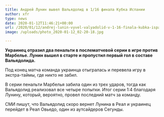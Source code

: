 ```yaml
---
title: Андрей Лунин вывел Вальядолид в 1/16 финала Кубка Испании
author: xfr
type: news
date: 2020-01-12T11:46:21+00:00
url: /2020/01/12/andrej-lunin-vyvel-valyadolid-v-1-16-finala-kubka-ispanii/
image: /uploads/photo_2020-01-12_02-20-18.jpg

---
```

**Украинец отразил два пенальти в послематчевой серии в игре против Марбелье. Лунин вышел в старте и пропустил первый гол в составе Вальядолида.**

Под конец матча команда украинца отыгралась и перевела игру в экстра-таймы, где никто не забил.

В серии пенальти Марбелья забила один из трех ударов, тогда как Вальядолид реализовал все четыре попытки. Итог серии 1:4 благодаря Лунину, который, вероятно, провел последний матч за команду.

СМИ пишут, что Вальядолид скоро вернет Лунина в Реал и украинец перейдет в Реал Овьедо, один из аутсайдеров Сегунды.